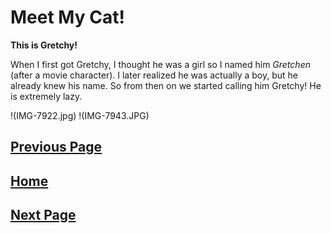 # Meet My Cat!

**This is Gretchy!**

When I first got Gretchy, I thought he was a girl so I named him *Gretchen* (after a movie character). I later realized he was actually a boy, but he already knew his name. So from then on we started calling him Gretchy! He is extremely lazy.

!(IMG-7922.jpg)
!(IMG-7943.JPG)

[Previous Page](Page1.md)
-
[Home](README.md)
-
[Next Page](Page2.md)
-

